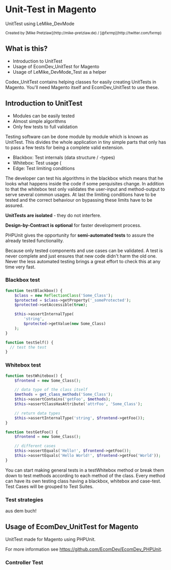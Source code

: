 # Unit-Test in Magento

UnitTest using LeMike_DevMode

<small>
    Created by [Mike Pretzlaw](http://mike-pretzlaw.de) / [@fxrmp](http://twitter.com/fxrmp)
</small>


## What is this?

- Introduction to UnitTest
- Usage of EcomDev_UnitTest for Magento
- Usage of LeMike_DevMode_Test as a helper

<aside class="notes">
    Codex_UnitTest contains helping classes for easily creating UnitTests in Magento.
    You'll need Magento itself and EcomDev_UnitTest to use these.
</aside>



## Introduction to UnitTest

- Modules can be easily tested
- Almost simple algorithms
- Only few tests to full validation

<aside class="notes">
    Testing software can be done module by module which is known as UnitTest.
    This divides the whole application in tiny simple parts that only has to pass a few tests for being a complete
    valid extension.
</aside>


- Blackbox: Test internals (data structure / -types)
- Whitebox: Test usage (
- Edge: Test limiting conditions

<aside class="notes">
    The developer can test his algorithms in the blackbox which means that he looks what happens inside the code
    if some perquisites change.
    In addition to that the whitebox test only validates the user-input and method-output to serve several common
    usages.
    At last the limiting conditions have to be tested and the correct behaviour on bypassing these limits have to be
    assured.
</aside>


**UnitTests are isolated** - they do not interfere.

**Design-by-Contract is optional** for faster development process.

PHPUnit gives the opportunity for **semi-automated tests** to assure the already tested functionality.
<aside class="notes">
    Because only tested components and use cases can be validated.
    A test is never complete and just ensures that new code didn't harm the old one.
    Never the less automated testing brings a great effort to check this at any time very fast.
</aside>


### Blackbox test

```php
function testBlackbox() {
    $class = new ReflectionClass('Some_Class');
    $protected = $class->getProperty('_someProtected');
    $protected->setAccessible(true);

    $this->assertInternalType(
        'string',
        $protected->getValue(new Some_Class)
    );
}
```

```php
function testSelf() {
  // test the test
}
```


### Whitebox test

```php
function testWhitebox() {
    $frontend = new Some_Class();

    // data type of the class itself
    $methods = get_class_methods('Some_Class');
    $this->assertContains('getFoo', $methods);
    $this->assertClassHasAttribute('attrFoo', 'Some_Class');

    // return data types
    $this->assertInternalType('string', $frontend->getFoo());
}
```

```php
function testGetFoo() {
    $frontend = new Some_Class();

    // different cases
    $this->assertEquals('Hello!', $frontend->getFoo());
    $this->assertEquals('Hello World!', $frontend->getFoo('World'));
}
```

<aside class="notes">
    You can start making general tests in a testWhitebox method or break them down to test methods according to
    each method of the class.
    Every method can have its own testing class having a blackbox, whitebox and case-test.
    Test Cases will be grouped to Test Suites.
</aside>


### Test strategies

<aside class="notes">
    aus dem buch!
</aside>



## Usage of EcomDev_UnitTest for Magento

UnitTest made for Magento using PHPUnit.

For more information see https://github.com/EcomDev/EcomDev_PHPUnit.


### Controller Test


###
